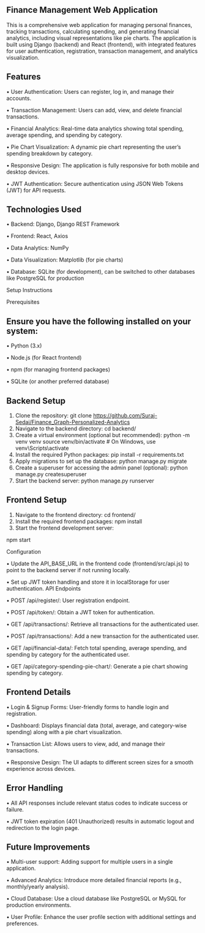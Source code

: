 Finance Management Web Application
---------------------

This is a comprehensive web application for managing personal finances, tracking transactions, calculating spending, and generating financial analytics, including visual representations like pie charts. The application is built using Django (backend) and React (frontend), with integrated features for user authentication, registration, transaction management, and analytics visualization.

Features
---------------------

•	User Authentication: Users can register, log in, and manage their accounts.

•	Transaction Management: Users can add, view, and delete financial transactions.

•	Financial Analytics: Real-time data analytics showing total spending, average spending, and spending by category.

•	Pie Chart Visualization: A dynamic pie chart representing the user’s spending breakdown by category.

•	Responsive Design: The application is fully responsive for both mobile and desktop devices.

•	JWT Authentication: Secure authentication using JSON Web Tokens (JWT) for API requests.


Technologies Used
---------------------

•	Backend: Django, Django REST Framework

•	Frontend: React, Axios

•	Data Analytics: NumPy

•	Data Visualization: Matplotlib (for pie charts)

•	Database: SQLite (for development), can be switched to other databases like PostgreSQL for production


Setup Instructions

Prerequisites


Ensure you have the following installed on your system:
---------------------


•	Python (3.x)

•	Node.js (for React frontend)

•	npm (for managing frontend packages)

•	SQLite (or another preferred database)


Backend Setup
---------------------

1.	Clone the repository:
git clone <https://github.com/Suraj-Sedai/Finance_Graph-Personalized-Analytics>
2.	Navigate to the backend directory:
cd backend/
3.	Create a virtual environment (optional but recommended):
python -m venv venv
source venv/bin/activate  # On Windows, use venv\Scripts\activate
4.	Install the required Python packages:
pip install -r requirements.txt
5.	Apply migrations to set up the database:
python manage.py migrate
6.	Create a superuser for accessing the admin panel (optional):
python manage.py createsuperuser
7.	Start the backend server:
python manage.py runserver



Frontend Setup
---------------------

1.	Navigate to the frontend directory:
cd frontend/
2.	Install the required frontend packages:
npm install
3.	Start the frontend development server:

npm start

Configuration

•	Update the API_BASE_URL in the frontend code (frontend/src/api.js) to point to the backend server if not running locally.

•	Set up JWT token handling and store it in localStorage for user authentication.
API Endpoints

•	POST /api/register/: User registration endpoint.

•	POST /api/token/: Obtain a JWT token for authentication.

•	GET /api/transactions/: Retrieve all transactions for the authenticated user.

•	POST /api/transactions/: Add a new transaction for the authenticated user.

•	GET /api/financial-data/: Fetch total spending, average spending, and spending by category for the authenticated user.

•	GET /api/category-spending-pie-chart/: Generate a pie chart showing spending by category.



Frontend Details
---------------------

•	Login & Signup Forms: User-friendly forms to handle login and registration.

•	Dashboard: Displays financial data (total, average, and category-wise spending) along with a pie chart visualization.

•	Transaction List: Allows users to view, add, and manage their transactions.

•	Responsive Design: The UI adapts to different screen sizes for a smooth experience across devices.


Error Handling
---------------------

•	All API responses include relevant status codes to indicate success or failure.

•	JWT token expiration (401 Unauthorized) results in automatic logout and redirection to the login page.


Future Improvements
---------------------

•	Multi-user support: Adding support for multiple users in a single application.

•	Advanced Analytics: Introduce more detailed financial reports (e.g., monthly/yearly analysis).

•	Cloud Database: Use a cloud database like PostgreSQL or MySQL for production environments.

•	User Profile: Enhance the user profile section with additional settings and preferences.
